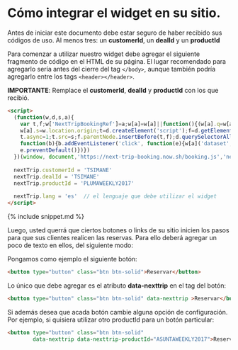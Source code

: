 # Cómo integrar el widget en su sitio.

Antes de iniciar este documento debe estar seguro de haber recibido sus códigos de uso.
Al menos tres: un __customerId__, un __dealId__ y un __productId__

Para comenzar a utilizar nuestro widget debe agregar el siguiente fragmento de código en el HTML de su página.
El lugar recomendado para agregarlo sería antes del cierre del tag `</body>`, aunque también podría agregarlo
entre los tags `<header></header>`.  

__IMPORTANTE__: Remplace el __customerId__, __dealId__ y __productId__ con los que recibió.

```html
<script>
  (function(w,d,s,a){
    var t,f;w['NextTripBookingRef']=a;w[a]=w[a]||function(){(w[a].q=w[a].q||[]).push(arguments)};
    w[a].s=w.location.origin;t=d.createElement('script');f=d.getElementsByTagName('script')[0];
    t.async=1;t.src=s;f.parentNode.insertBefore(t,f);d.querySelectorAll('[data-nexttrip]').forEach(
    function(b){b.addEventListener('click', function(e){w[a]('dataset', e.target.dataset);
    e.preventDefault()})})
  })(window, document,'https://next-trip-booking.now.sh/booking.js','nextTrip');
  
  nextTrip.customerId = 'TSIMANE'
  nextTrip.dealId = 'TSIMANE'
  nextTrip.productId = 'PLUMAWEEKLY2017'
  
  nextTrip.lang = 'es'  // el lenguaje que debe utilizar el widget
</script>
```

{% include snippet.md %}

Luego, usted querrá que ciertos botones o links de su sitio inicien los pasos para que sus clientes realicen las reservas.  Para ello deberá agregar un poco de texto en ellos, del siguiente modo:

Pongamos como ejemplo el siguiente botón:

```html
<button type="button" class="btn btn-solid">Reservar</button>
```

Lo único que debe agregar es el atributo __data-nexttrip__ en el tag del botón:

```html
<button type="button" class="btn btn-solid" data-nexttrip >Reservar</button>
```

Si además desea que acada botón cambie alguna opción de configuración.  Por ejemplo, si quisiera utilizar
otro productId para un botón particular: 

```html
<button type="button" class="btn btn-solid" 
        data-nexttrip data-nexttrip-productId="ASUNTAWEEKLY2017">Reservar</button>
```
